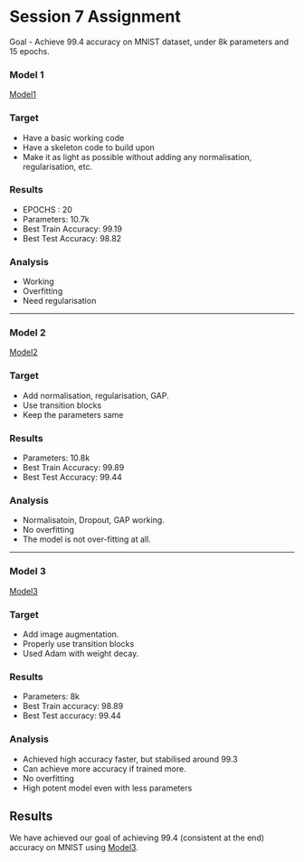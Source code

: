 # Session 7 Assignment

Goal - Achieve 99.4 accuracy on MNIST dataset, under 8k parameters and 15 epochs.

### Model 1

[Model1](./model1.ipynb)

### Target

- Have a basic working code
- Have a skeleton code to build upon
- Make it as light as possible without adding any normalisation, regularisation, etc.

### Results

- EPOCHS : 20
- Parameters: 10.7k
- Best Train Accuracy: 99.19
- Best Test Accuracy: 98.82

### Analysis

- Working
- Overfitting
- Need regularisation

---

### Model 2

[Model2](./model2.ipynb)

### Target

- Add normalisation, regularisation, GAP.
- Use transition blocks
- Keep the parameters same

### Results

- Parameters: 10.8k
- Best Train Accuracy: 99.89
- Best Test Accuracy: 99.44

### Analysis

- Normalisatoin, Dropout, GAP working.
- No overfitting
- The model is not over-fitting at all. 

---

### Model 3

[Model3](./model3.ipynb)

### Target

- Add image augmentation.
- Properly use transition blocks
- Used Adam with weight decay.

### Results

- Parameters: 8k
- Best Train accuracy: 98.89
- Best Test accuracy: 99.44

### Analysis

- Achieved high accuracy faster, but stabilised around 99.3
- Can achieve more accuracy if trained more.
- No overfitting
- High potent model even  with less parameters

## Results

We have achieved our goal of achieving 99.4 (consistent at the end) accuracy on MNIST using [Model3](./model3.ipynb).